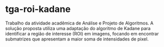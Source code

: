 # tga-roi-kadane
Trabalho da atividade acadêmica de Análise e Projeto de Algoritmos. A solução proposta utiliza uma adaptação do algoritmo de Kadane para identificar a região de interesse (ROI) em imagens, focando em encontrar submatrizes que apresentam a maior soma de intensidades de pixel.
